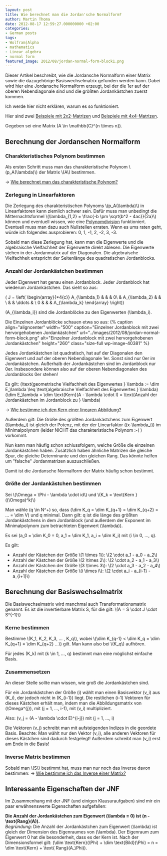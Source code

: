 ```yaml
---
layout: post
title: Wie berechnet man die Jordan'sche Normalform?
author: Martin Thoma
date: 2012-08-17 12:59:27.000000000 +02:00
categories:
- German posts
tags:
- Wolfram|Alpha
- mathematics
- Linear algebra
- normal form
featured_image: 2012/08/jordan-normal-form-block1.png
---
```

Dieser Artikel beschreibt, wie die Jordansche Normalform einer Matrix sowie die dazugehörige Basiswechselmatrix gefunden werden kann. Dabei wird hier eine Jordansche Normalform erzeugt, bei der die 1er auf der oberen Nebendiagonale sind und die größten Jordankästchen zuerst kommen.

Ich werde hier nicht erklären, warum es so funktioniert.

Hier sind zwei <a href="../jordansche-normalform-2x2-matrizen/" title="Jordansche Normalform: 2&times;2 Matrizen">Beispiele mit 2x2-Matrizen</a> und <a href="../jordansche-normalform-4x4-matrizen/" title="Jordansche Normalform: 4&times;4 Matrizen">Beispiele mit 4x4-Matrizen</a>.

Gegeben sei eine Matrix <span>\(A \in \mathbb{C}^{n \times n}\)</span>.

<h2>Berechnung der Jordanschen Normalform</h2>
<h3>Charakteristisches Polynom bestimmen</h3>
Als ersten Schritt muss man das charakteristische Polynom <span>\(p_A(\lambda)\)</span> der Matrix <span>\(A\)</span> bestimmen.

&rarr; <a href="../wie-berechnet-man-das-charakteristische-polynom/" title="Wie berechnet man das charakteristische Polynom?">Wie berechnet man das charakteristische Polynom?</a>

<h3>Zerlegung in Linearfaktoren</h3>
Die Zerlegung des charakteristischen Polynoms <span>\(p_A(\lambda)\)</span> in Linearfaktoren kann ziemlich schwer sein. Dafür muss man unbedingt die Mitternachtsformel <span>\(\lambda_{1,2} = \frac{-b \pm \sqrt{b^2 - 4ac}}{2a}\)</span> können und eventuell wissen, wie eine <a href="http://de.wikipedia.org/wiki/Polynomdivision#Manueller_Ablauf">Polynomdivision</a> funktioniert. Eventuell muss man dazu auch Nullstellen erraten. Wenn es ums raten geht, würde ich folgendes ausprobieren: 0, 1, -1, 2, -2, 3, -3.

Sobald man diese Zerlegung hat, kann man die Eigenwerte und die algebraische Vielfachheit der Eigenwerte direkt ablesen. Die Eigenwerte stehen in der Jordanmatrix auf der Diagonalen. Die algebraische Vielfachheit entspricht der Seitenlänge des quadratischen Jordanblocks.

<h3>Anzahl der Jordankästchen bestimmen</h3>
Jeder Eigenwert hat genau einen Jordanblock. Jeder Jordanblock hat wiederum Jordankästchen. Das sieht so aus:

<span>\(  J =
    \left(
      \begin{array}{*4{c}}
        A_{\lambda_1} &               &        & 0\\
                      & A_{\lambda_2} &        &  \\
                      &               & \ddots &  \\
           0          &               &        & A_{\lambda_k}
      \end{array}
    \right)\)</span>

<span>\(A_{\lambda_i}\)</span> sind die Jordanblöcke zu den Eigenwerten <span>\(\lambda_i\)</span>.

Die Einzelnen Jordanblöcke schauen etwa so aus:
{% caption align="aligncenter" width="500" caption="Einzelner Jordanblock mit zwei hervorgehobenen Jordankästchen" url="../images/2012/08/jordan-normal-form-block.png" alt="Einzelner Jordanblock mit zwei hervorgehobenen Jordankästchen"  height="260" class="size-full wp-image-40381" %}

Jedes Jordankästchen ist quadratisch, hat auf der Diagonalen den Eigenwert und auf der oberen Nebendiagonale 1er. Sonst sind nur 0er im Jordankästchen. Außerhalb der Jordankästchen sind im Jordanblock nur 0er. Insbesondere können also auf der oberen Nebendiagonalen des Jordanblocks 0er stehen!

Es gilt:
<span>\(\text{geometrische Vielfachheit des Eigenwertes } \lambda := \dim E_\lambda \leq \text{algebraische Vielfachheit des Eigenwertes } \lambda\)</span>
<span>\(\dim E_\lambda = \dim \text{Kern}(A - \lambda \cdot I) = \text{Anzahl der Jordankästchen im Jordanblock zu } \lambda\)</span>

&rarr; <a href="../wie-bestimme-ich-den-kern-einer-linearen-abbildung/" title="Wie bestimme ich den Kern einer linearen Abbildung?">Wie bestimme ich den Kern einer linearen Abbildung?</a>

Außerdem gilt:
Die Größe des größten Jordankästchens zum Eigenwert <span>\(\lambda_i\)</span> ist gleich der Potenz, mit der der Linearfaktor <span>\((x-\lambda_i)\)</span> im Minimalpolynom (leider NICHT das charakteristische Polynom :-( ) vorkommt.

Nun kann man häufig schon schlussfolgern, welche Größe die einzelnen Jordankästchen haben.
Zusätzlich haben ähnliche Matrizen die gleiche Spur, die gleiche Determinante und den gleichen Rang. Das könnte helfen um "falsche" Jordanmatrizen auszuschließen.

Damit ist die Jordansche Normalform der Matrix häufig schon bestimmt.

<h3>Größe der Jordankästchen bestimmen</h3>
Sei <span>\(\Omega = \Phi - \lambda \cdot id\)</span> und
<span>\(K_k = \text{Kern } ((\Omega)^k)\)</span>

Man wähle <span>\(q \in N^+\)</span> so, dass <span>\(\dim K_q = \dim K_{q+1} = \dim K_{q+2} = ... = \dim V\)</span> und q minimal.
Dann gilt:
q ist die länge des größten Jordankästchens in dem Jordanblock (und außerdem der Exponent im Minimalpolynom zum betrachteten Eigenwert <span>\(\lambda\)</span>).

Es sei <span>\(a_0 = \dim K_0 = 0, a_1 = \dim K_1, a_i = \dim K_i\)</span> mit <span>\(i \in 0, ..., q\)</span>.

Es gilt:
<ul>
  <li>Anzahl der Kästchen der Größe <span>\(1 \times 1\)</span>: <span>\(2 \cdot a_1 - a_0 - a_2\)</span></li>
  <li>Anzahl der Kästchen der Größe <span>\(2 \times 2\)</span>: <span>\(2 \cdot a_2 - a_1 - a_3\)</span></li>
  <li>Anzahl der Kästchen der Größe <span>\(3 \times 3\)</span>: <span>\(2 \cdot a_3 - a_2 - a_4\)</span></li>
  <li>Anzahl der Kästchen der Größe <span>\(i \times i\)</span>: <span>\(2 \cdot a_i - a_{i-1} - a_{i+1}\)</span></li>
</ul>

<h2>Berechnung der Basiswechselmatrix</h2>
Die Basiswechselmatrix wird manchmal auch Transformationsmatrix genannt. Es ist die invertierbare Matrix S, für die gilt:
<span>\(A = S \cdot J \cdot S^{-1}\)</span>

<h3>Kerne bestimmen</h3>
Bestimme <span>\(K_1, K_2, K_3, ... , K_q\)</span>, wobei
<span>\(\dim K_{q-1} < \dim K_q = \dim K_{q+1} = \dim K_{q+2} ...\)</span>
gilt. Man kann also bei <span>\(K_q\)</span> aufhören.

Für jedes <span>\(K_k\)</span> mit <span>\(k \in 1, ..., q\)</span> bestimmt man eine möglichst einfache Basis.

<h3>Zusammensetzen</h3>
An dieser Stelle sollte man wissen, wie groß die Jordankästchen sind.

Für ein Jordankästchen der Größe <span>\(i\)</span> wählt man einen Basisvektor <span>\(v_i\)</span> aus <span>\(K_i\)</span>, der jedoch nicht in <span>\(K_{i-1}\)</span> liegt. Die restlichen <span>\(i-1\)</span> Vektoren für dieses Kästchen erhält man, indem man die Abbildungsmatrix von <span>\(\Omega^{j}\)</span>, mit <span>\(j = 1, ..., i-1\)</span>, mit <span>\(v_i\)</span> multipliziert.

Also:
<span>\(v_j = (A - \lambda \cdot E)^{i-j}\)</span> mit <span>\(j = 1, ..., i\)</span>

Die Vektoren <span>\(v_j\)</span> schreibt man mit aufsteigenden Indizes in die geordete Basis.
Beachte: Man wählt nur den Vektor <span>\(v_i\)</span>, alle anderen Vektoren für dieses Kästchen sind dadurch festgelegt! Außerdem schreibt man <span>\(v_i\)</span> erst am Ende in die Basis!

<h3>Inverse Matrix bestimmen</h3>
Sobald man <span>\(S\)</span> bestimmt hat, muss man nur noch das Inverse davon bestimmen:
&rarr; <a href="../wie-bestimme-ich-das-inverse-einer-matrix/" title="Wie bestimme ich das Inverse einer Matrix?">Wie bestimme ich das Inverse einer Matrix?</a>

## Interessante Eigenschaften der JNF
Im Zusammenhang mit der JNF (und einigen Klausuraufgaben) sind mir ein paar erwähnenswerte Eigenschaften aufgefallen:

<strong>Die Anzahl der Jordankästchen zum Eigenwert <span>\(\lambda = 0\)</span> ist <span>\(n - \text{Rang}(A)\)</span>.</strong><br/>
<em>Begründung</em>: Die Anzahl der Jordankästchen zum Eigenwert <span>\(\lambda\)</span> ist gleich der Dimension des Eigenraumes von <span>\(\lambda\)</span>. Der Eigenraum zum Eigenwert 0 hat die besonderheit, dass es der Kern ist. Nach der Dimensionsformel gilt:
<span>\(\dim \text{Kern}(\Phi) + \dim \text{Bild}(\Phi) = n = \dim \text{Kern} + \text{ Rang}(A_\Phi)\)</span>.
